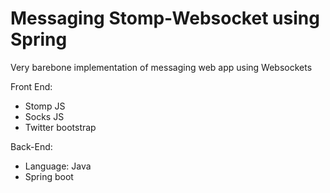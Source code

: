 # Messaging Stomp-Websocket using Spring

Very barebone implementation of messaging web app using Websockets

Front End:
* Stomp JS
* Socks JS
* Twitter bootstrap

Back-End:
* Language: Java
* Spring boot
